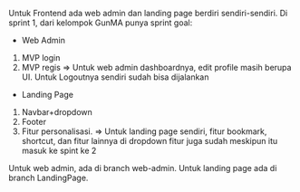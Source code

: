 Untuk Frontend ada web admin dan landing page berdiri sendiri-sendiri. 
Di sprint 1, dari kelompok GunMA punya sprint goal:

- Web Admin
1. MVP login
2. MVP regis
=> Untuk web admin dashboardnya, edit profile masih berupa UI. Untuk Logoutnya sendiri sudah bisa dijalankan

- Landing Page
1.  Navbar+dropdown
2.  Footer
3.  Fitur personalisasi.
=> Untuk landing page sendiri, fitur bookmark, shortcut, dan fitur lainnya di dropdown fitur juga sudah meskipun itu masuk ke spint ke 2

Untuk web admin, ada di branch web-admin.
Untuk landing page ada di branch LandingPage.

